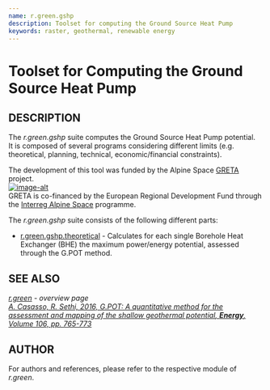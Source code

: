 ```yaml
---
name: r.green.gshp
description: Toolset for computing the Ground Source Heat Pump
keywords: raster, geothermal, renewable energy
---
```


# Toolset for Computing the Ground Source Heat Pump

## DESCRIPTION

The *r.green.gshp* suite computes the Ground Source Heat Pump
potential.  
It is composed of several programs considering different limits (e.g.
theoretical, planning, technical, economic/financial constraints).

The development of this tool was funded by the Alpine Space
[GRETA](http://www.alpine-space.eu/projects/greta/en/home) project.  
[![image-alt](https://greta.eurac.edu/static/geonode/img/greta_logo.png)](https://www.alpine-space.eu/projects/greta/en/home)  
GRETA is co-financed by the European Regional Development Fund through
the [Interreg Alpine Space](https://www.alpine-space.eu/) programme.  
  
The *r.green.gshp* suite consists of the following different parts:  
  
- [r.green.gshp.theoretical](r.green.gshp.theoretical.md) - Calculates
    for each single Borehole Heat Exchanger (BHE) the maximum
    power/energy potential, assessed through the G.POT method.

## SEE ALSO

*[r.green](r.green.md) - overview page  
[A. Casasso, R. Sethi, 2016, *G.POT: A quantitative method for the
assessment and mapping of the shallow geothermal potential*, **Energy**,
Volume 106, pp. 765-773](https://doi.org/10.1016/j.energy.2016.03.091)*

## AUTHOR

For authors and references, please refer to the respective module of
*r.green*.
